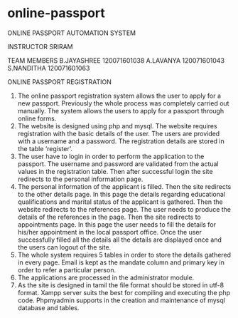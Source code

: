 # online-passport
ONLINE PASSPORT AUTOMATION SYSTEM

INSTRUCTOR
SRIRAM

TEAM MEMBERS
B.JAYASHREE
120071601038
A.LAVANYA
120071601043
S.NANDITHA
120071601063
	

ONLINE PASSPORT REGISTRATION

1.	The online passport registration system allows the user to apply for a new passport. Previously the whole process was completely carried out manually. The system allows the users to apply for a passport through online forms.
2.	The website is designed using php and mysql.  The website requires registration with the basic details of the user. The users are provided with a username and a password. The registration details are stored in the table ‘register’.
3.	The user have to login in order to perform the application to the passport. The username and password are validated from the actual values in the registration table. Then after successful login the site redirects to the personal information page.
4.	The personal information of the applicant is filled. Then the site redirects to the other details page. In this page the details regarding educational qualifications and marital status of the applicant is gathered. Then the website redirects to the references page. The user needs to produce the details of the references in the page. Then the site redirects to appointments page. In this page the user needs to fill the details for his/her appointment in the local passport office. Once the user successfully filled all the details all the details are displayed once and the users can logout of the site.
5.	The whole system requires 5 tables in order to store the details gathered in every page. Email is kept as the mandate column and primary key in order to refer a particular person.
6.	The applications are processed in the administrator module.
7.	As the site is designed in tamil the file format should be stored in utf-8 format. Xampp server suits the best for compiling and executing the php code. Phpmyadmin supports in the creation and maintenance of mysql database and tables.
